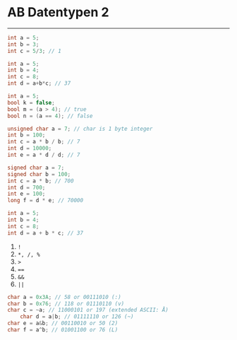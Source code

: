 # AB Datentypen 2
___
```c
int a = 5;
int b = 3;
int c = 5/3; // 1
```

```c
int a = 5;
int b = 4;
int c = 8;
int d = a+b*c; // 37
```

```c
int a = 5;
bool k = false;
bool m = (a > 4); // true
bool n = (a == 4); // false
```

```c
unsigned char a = 7; // char is 1 byte integer
int b = 100;
int c = a * b / b; // 7
int d = 10000;
int e = a * d / d; // 7
```

```c
signed char a = 7;
signed char b = 100;
int c = a * b; // 700
int d = 700;
int e = 100;
long f = d * e; // 70000
```

```c
int a = 5;
int b = 4;
int c = 8;
int d = a + b * c; // 37
```

1. `!`
2. `*, /, %`
3. `>`
4. `==`
5. `&&`
6. `||`

```c
char a = 0x3A; // 58 or 00111010 (:)
char b = 0x76; // 118 or 01110110 (v)
char c = ~a; // 11000101 or 197 (extended ASCII: Å)
	char d = a|b; // 01111110 or 126 (~)
char e = a&b; // 00110010 or 50 (2)
char f = a^b; // 01001100 or 76 (L)
```

